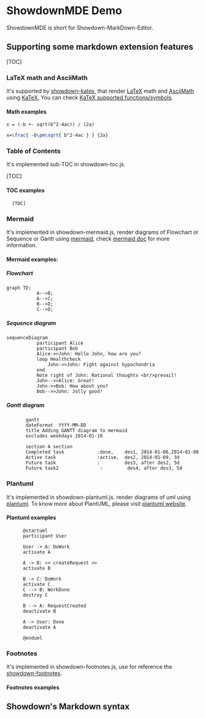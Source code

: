 # ShowdownMDE Demo

ShowdownMDE is short for Showdown-MarkDown-Editor.

## Supporting some markdown extension features

[TOC]

### LaTeX math and AsciiMath

It's supported by [showdown-katex](https://github.com/obedm503/showdown-katex.git), that render [LaTeX](https://www.latex-project.org/) math and [AsciiMath](http://asciimath.org/) using [KaTeX](https://github.com/Khan/KaTeX), You can check [KaTeX supported functions/symbols](https://khan.github.io/KaTeX/function-support.html).

#### Math examples

```asciimath
x = (-b +- sqrt(b^2-4ac)) / (2a)
```

```latex
x=\frac{ -b\pm\sqrt{ b^2-4ac } } {2a}
```

### Table of Contents

It's implemented sub-TOC in showdown-toc.js.

[TOC]

#### TOC examples

```
  [TOC]
```

### Mermaid

It's implemented in showdown-mermaid.js, render diagrams of Flowchart or Sequence or Gantt using [mermaid](https://github.com/knsv/mermaid), check [mermaid doc](https://mermaidjs.github.io) for more information.

#### Mermaid examples:

##### Flowchart

```mermaid
graph TD;
           A-->B;
           A-->C;
           B-->D;
           C-->D;
```

##### Sequence diagram

```mermaid
sequenceDiagram
           participant Alice
           participant Bob
           Alice->>John: Hello John, how are you?
           loop Healthcheck
               John->>John: Fight against hypochondria
           end
           Note right of John: Rational thoughts <br/>prevail!
           John-->>Alice: Great!
           John->>Bob: How about you?
           Bob-->>John: Jolly good!
```

##### Gantt diagram

```mermaid
       gantt
       dateFormat  YYYY-MM-DD
       title Adding GANTT diagram to mermaid
       excludes weekdays 2014-01-10

       section A section
       Completed task            :done,    des1, 2014-01-06,2014-01-08
       Active task               :active,  des2, 2014-01-09, 3d
       Future task               :         des3, after des2, 5d
       Future task2               :         des4, after des3, 5d
```

### Plantuml

It's implemented in showdown-plantuml.js. render diagrams of uml using [plantuml](http://plantuml.com). To know more about PlantUML, please visit [plantuml website](http://plantuml.com/).

#### Plantuml examples

```plantuml
      @startuml
      participant User

      User -> A: DoWork
      activate A

      A -> B: << createRequest >>
      activate B

      B -> C: DoWork
      activate C
      C --> B: WorkDone
      destroy C

      B --> A: RequestCreated
      deactivate B

      A -> User: Done
      deactivate A

      @enduml
```

### Footnotes

It's implemented in showdown-footnotes.js, use for reference the [showdown-footnotes](https://github.com/Kriegslustig/showdown-footnotes).

#### Footnotes examples

[^1]: The explanation.

## Showdown's Markdown syntax
